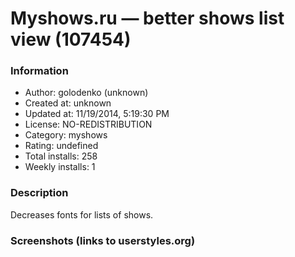 # Myshows.ru — better shows list view (107454)

### Information
- Author: golodenko (unknown)
- Created at: unknown
- Updated at: 11/19/2014, 5:19:30 PM
- License: NO-REDISTRIBUTION
- Category: myshows
- Rating: undefined
- Total installs: 258
- Weekly installs: 1


### Description
Decreases fonts for lists of shows.


### Screenshots (links to userstyles.org)



